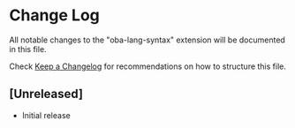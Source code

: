 # Change Log

All notable changes to the "oba-lang-syntax" extension will be documented in this file.

Check [Keep a Changelog](http://keepachangelog.com/) for recommendations on how to structure this file.

## [Unreleased]

- Initial release